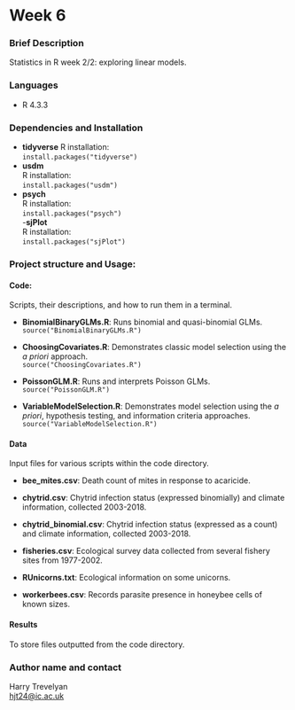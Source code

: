 # Week 6

### Brief Description
Statistics in R week 2/2: exploring linear models.  

### Languages
- R 4.3.3  

### Dependencies and Installation

- **tidyverse**
R installation:  
`install.packages("tidyverse")`  
- **usdm**  
R installation:  
`install.packages("usdm")`  
- **psych**  
R installation:  
`install.packages("psych")`  
-**sjPlot**  
R installation:  
`install.packages("sjPlot")`  
  
### Project structure and Usage:

#### Code:  
Scripts, their descriptions, and how to run them in a terminal.  

- **BinomialBinaryGLMs.R**:  Runs binomial and quasi-binomial GLMs.  
  `source("BinomialBinaryGLMs.R")`  

- **ChoosingCovariates.R**: Demonstrates classic model selection using the *a priori* approach.  
  `source("ChoosingCovariates.R")`  

- **PoissonGLM.R**: Runs and interprets Poisson GLMs.  
  `source("PoissonGLM.R")`  

- **VariableModelSelection.R**: Demonstrates model selection using the *a priori*, hypothesis testing, and information criteria approaches.  
  `source("VariableModelSelection.R")`  

#### Data
Input files for various scripts within the code directory.  

- **bee_mites.csv**: Death count of mites in response to acaricide.  

- **chytrid.csv**: Chytrid infection status (expressed binomially) and climate information, collected 2003-2018.  

- **chytrid_binomial.csv**: Chytrid infection status (expressed as a count) and climate information, collected 2003-2018.  

- **fisheries.csv**: Ecological survey data collected from several fishery sites from 1977-2002.  

- **RUnicorns.txt**: Ecological information on some unicorns.  

- **workerbees.csv**: Records parasite presence in honeybee cells of known sizes.   

#### Results
To store files outputted from the code directory.  

### Author name and contact
Harry Trevelyan  
hjt24@ic.ac.uk
